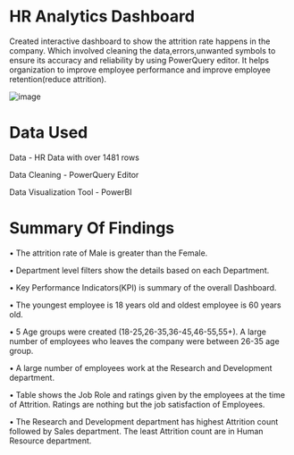 # HR Analytics Dashboard

Created interactive dashboard to show the attrition rate happens in the company. Which involved cleaning the data,errors,unwanted symbols to ensure its accuracy and reliability by using PowerQuery editor.
It helps organization to improve employee performance and improve employee retention(reduce attrition).



![image](https://github.com/user-attachments/assets/18e1c9f2-0806-41d1-adc7-6fc64079db95)



# Data Used

Data - HR Data with over 1481 rows

Data Cleaning - PowerQuery Editor

Data Visualization Tool - PowerBI

# Summary Of Findings

•	The attrition rate of Male is greater than the Female.

•	Department level filters show the details based on each Department.

•	Key Performance Indicators(KPI) is summary of the overall Dashboard.

•	The youngest employee is 18 years old and oldest employee is 60 years old.

•	5 Age groups were created (18-25,26-35,36-45,46-55,55+). A large number of employees who leaves the company were between 26-35 age group.

•	A large number of employees work at the Research and Development department.

•	Table shows the Job Role and ratings given by the employees at the time of Attrition. Ratings are nothing but the job satisfaction of Employees.

•	The Research and Development department has highest Attrition count followed by Sales department. The least Attrition count are in Human Resource department.





